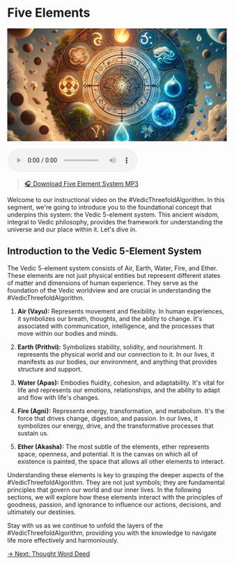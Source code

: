 # Five Elements

![Five Element System](../img/ins-five-elements.png)

<audio src="https://indra.team/audio/indra/five-element-system.mp3" controls></audio>

> [🎧 Download Five Element System MP3](https://indra.team/audio/indra/five-element-system.mp3)

Welcome to our instructional video on the #VedicThreefoldAlgorithm. In this segment, we're going to introduce you to the foundational concept that underpins this system: the Vedic 5-element system. This ancient wisdom, integral to Vedic philosophy, provides the framework for understanding the universe and our place within it. Let's dive in.

## Introduction to the Vedic 5-Element System

The Vedic 5-element system consists of Air, Earth, Water, Fire, and Ether. These elements are not just physical entities but represent different states of matter and dimensions of human experience. They serve as the foundation of the Vedic worldview and are crucial in understanding the #VedicThreefoldAlgorithm.

1. **Air (Vayu):** Represents movement and flexibility. In human experiences, it symbolizes our breath, thoughts, and the ability to change. It's associated with communication, intelligence, and the processes that move within our bodies and minds.

2. **Earth (Prithvi):** Symbolizes stability, solidity, and nourishment. It represents the physical world and our connection to it. In our lives, it manifests as our bodies, our environment, and anything that provides structure and support.

3. **Water (Apas):** Embodies fluidity, cohesion, and adaptability. It's vital for life and represents our emotions, relationships, and the ability to adapt and flow with life's changes.

4. **Fire (Agni):** Represents energy, transformation, and metabolism. It's the force that drives change, digestion, and passion. In our lives, it symbolizes our energy, drive, and the transformative processes that sustain us.

5. **Ether (Akasha):** The most subtle of the elements, ether represents space, openness, and potential. It is the canvas on which all of existence is painted, the space that allows all other elements to interact.

Understanding these elements is key to grasping the deeper aspects of the #VedicThreefoldAlgorithm. They are not just symbols; they are fundamental principles that govern our world and our inner lives. In the following sections, we will explore how these elements interact with the principles of goodness, passion, and ignorance to influence our actions, decisions, and ultimately our destinies.

Stay with us as we continue to unfold the layers of the #VedicThreefoldAlgorithm, providing you with the knowledge to navigate life more effectively and harmoniously.

[→ Next: Thought Word Deed](thought-word-deed.md)
